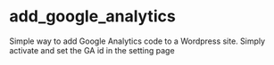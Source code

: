 # add_google_analytics
Simple way to add Google Analytics code to a Wordpress site. Simply activate and set the GA id in the setting page
